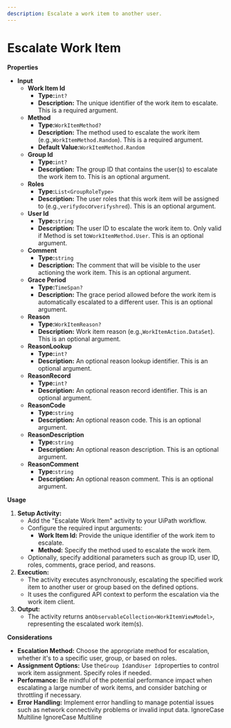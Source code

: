 ```yaml
---
description: Escalate a work item to another user.
---
```


# Escalate Work Item

**Properties**

* **Input**
  * **Work Item Id**
    * **Type:**`int?`
    * **Description:** The unique identifier of the work item to escalate. This is a required argument.
  * **Method**
    * **Type:**`WorkItemMethod?`
    * **Description:** The method used to escalate the work item (e.g.,`WorkItemMethod.Random`). This is a required argument.
    * **Default Value:**`WorkItemMethod.Random`
  * **Group Id**
    * **Type:**`int?`
    * **Description:** The group ID that contains the user(s) to escalate the work item to. This is an optional argument.
  * **Roles**
    * **Type:**`List<GroupRoleType>`
    * **Description:** The user roles that this work item will be assigned to (e.g.,`verifydoc`or`verifyshred`). This is an optional argument.
  * **User Id**
    * **Type:**`string`
    * **Description:** The user ID to escalate the work item to. Only valid if Method is set to`WorkItemMethod.User`. This is an optional argument.
  * **Comment**
    * **Type:**`string`
    * **Description:** The comment that will be visible to the user actioning the work item. This is an optional argument.
  * **Grace Period**
    * **Type:**`TimeSpan?`
    * **Description:** The grace period allowed before the work item is automatically escalated to a different user. This is an optional argument.
  * **Reason**
    * **Type:**`WorkItemReason?`
    * **Description:** Work item reason (e.g.,`WorkItemAction.DataSet`). This is an optional argument.
  * **ReasonLookup**
    * **Type:**`int?`
    * **Description:** An optional reason lookup identifier. This is an optional argument.
  * **ReasonRecord**
    * **Type:**`int?`
    * **Description:** An optional reason record identifier. This is an optional argument.
  * **ReasonCode**
    * **Type:**`string`
    * **Description:** An optional reason code. This is an optional argument.
  * **ReasonDescription**
    * **Type:**`string`
    * **Description:** An optional reason description. This is an optional argument.
  * **ReasonComment**
    * **Type:**`string`
    * **Description:** An optional reason comment. This is an optional argument.

**Usage**

1. **Setup Activity:**
   * Add the "Escalate Work Item" activity to your UiPath workflow.
   * Configure the required input arguments:
     * **Work Item Id:** Provide the unique identifier of the work item to escalate.
     * **Method:** Specify the method used to escalate the work item.
   * Optionally, specify additional parameters such as group ID, user ID, roles, comments, grace period, and reasons.
2. **Execution:**
   * The activity executes asynchronously, escalating the specified work item to another user or group based on the defined options.
   * It uses the configured API context to perform the escalation via the work item client.
3. **Output:**
   * The activity returns an`ObservableCollection<WorkItemViewModel>`, representing the escalated work item(s).

**Considerations**

* **Escalation Method:** Choose the appropriate method for escalation, whether it's to a specific user, group, or based on roles.
* **Assignment Options:** Use the`Group Id`and`User Id`properties to control work item assignment. Specify roles if needed.
* **Performance:** Be mindful of the potential performance impact when escalating a large number of work items, and consider batching or throttling if necessary.
* **Error Handling:** Implement error handling to manage potential issues such as network connectivity problems or invalid input data.
 IgnoreCase Multiline IgnoreCase Multiline
